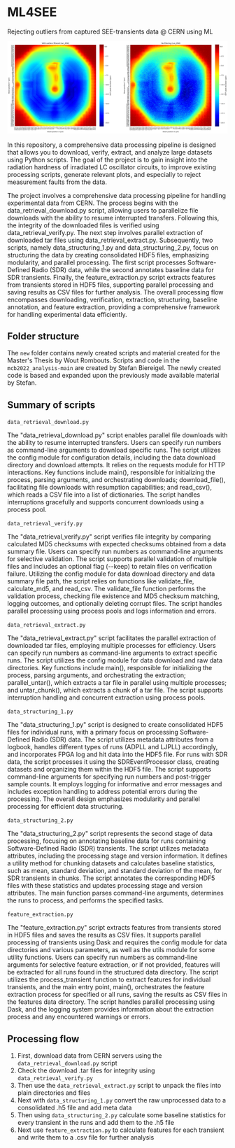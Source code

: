 # ML4SEE
Rejecting outliers from captured SEE-transients data @ CERN using ML

![plot](./assets/banner.png)

In this repository, a comprehensive data processing pipeline is designed that allows you to download, verify, extract, and analyze large datasets using Python scripts. The goal of the project is to gain insight into the radiation hardness of irradiated LC oscillator circuits, to improve existing processing scripts, generate relevant plots, and especially to reject measurement faults from the data.

The project involves a comprehensive data processing pipeline for handling experimental data from CERN. The process begins with the data_retrieval_download.py script, allowing users to parallelize file downloads with the ability to resume interrupted transfers. Following this, the integrity of the downloaded files is verified using data_retrieval_verify.py. The next step involves parallel extraction of downloaded tar files using data_retrieval_extract.py. Subsequently, two scripts, namely data_structuring_1.py and data_structuring_2.py, focus on structuring the data by creating consolidated HDF5 files, emphasizing modularity, and parallel processing. The first script processes Software-Defined Radio (SDR) data, while the second annotates baseline data for SDR transients. Finally, the feature_extraction.py script extracts features from transients stored in HDF5 files, supporting parallel processing and saving results as CSV files for further analysis. The overall processing flow encompasses downloading, verification, extraction, structuring, baseline annotation, and feature extraction, providing a comprehensive framework for handling experimental data efficiently.

## Folder structure
The `new` folder contains newly created scripts and material created for the Master's Thesis by Wout Rombouts. Scripts and code in the `mcb2022_analysis-main` are created by Stefan Biereigel. The newly created code is based and expanded upon the previously made available material by Stefan.

## Summary of scripts
`data_retrieval_download.py`

The "data_retrieval_download.py" script enables parallel file downloads with the ability to resume interrupted transfers. Users can specify run numbers as command-line arguments to download specific runs. The script utilizes the config module for configuration details, including the data download directory and download attempts. It relies on the requests module for HTTP interactions. Key functions include main(), responsible for initializing the process, parsing arguments, and orchestrating downloads; download_file(), facilitating file downloads with resumption capabilities; and read_csv(), which reads a CSV file into a list of dictionaries. The script handles interruptions gracefully and supports concurrent downloads using a process pool.

`data_retrieval_verify.py`

The "data_retrieval_verify.py" script verifies file integrity by comparing calculated MD5 checksums with expected checksums obtained from a data summary file. Users can specify run numbers as command-line arguments for selective validation. The script supports parallel validation of multiple files and includes an optional flag (--keep) to retain files on verification failure. Utilizing the config module for data download directory and data summary file path, the script relies on functions like validate_file, calculate_md5, and read_csv. The validate_file function performs the validation process, checking file existence and MD5 checksum matching, logging outcomes, and optionally deleting corrupt files. The script handles parallel processing using process pools and logs information and errors.

`data_retrieval_extract.py`

The "data_retrieval_extract.py" script facilitates the parallel extraction of downloaded tar files, employing multiple processes for efficiency. Users can specify run numbers as command-line arguments to extract specific runs. The script utilizes the config module for data download and raw data directories. Key functions include main(), responsible for initializing the process, parsing arguments, and orchestrating the extraction; parallel_untar(), which extracts a tar file in parallel using multiple processes; and untar_chunk(), which extracts a chunk of a tar file. The script supports interruption handling and concurrent extraction using process pools.

`data_structuring_1.py`

The "data_structuring_1.py" script is designed to create consolidated HDF5 files for individual runs, with a primary focus on processing Software-Defined Radio (SDR) data. The script utilizes metadata attributes from a logbook, handles different types of runs (ADPLL and LJPLL) accordingly, and incorporates FPGA log and hit data into the HDF5 file. For runs with SDR data, the script processes it using the SDREventProcessor class, creating datasets and organizing them within the HDF5 file. The script supports command-line arguments for specifying run numbers and post-trigger sample counts. It employs logging for informative and error messages and includes exception handling to address potential errors during the processing. The overall design emphasizes modularity and parallel processing for efficient data structuring.

`data_structuring_2.py`

The "data_structuring_2.py" script represents the second stage of data processing, focusing on annotating baseline data for runs containing Software-Defined Radio (SDR) transients. The script utilizes metadata attributes, including the processing stage and version information. It defines a utility method for chunking datasets and calculates baseline statistics, such as mean, standard deviation, and standard deviation of the mean, for SDR transients in chunks. The script annotates the corresponding HDF5 files with these statistics and updates processing stage and version attributes. The main function parses command-line arguments, determines the runs to process, and performs the specified tasks. 

`feature_extraction.py`

The "feature_extraction.py" script extracts features from transients stored in HDF5 files and saves the results as CSV files. It supports parallel processing of transients using Dask and requires the config module for data directories and various parameters, as well as the utils module for some utility functions. Users can specify run numbers as command-line arguments for selective feature extraction, or if not provided, features will be extracted for all runs found in the structured data directory. The script utilizes the process_transient function to extract features for individual transients, and the main entry point, main(), orchestrates the feature extraction process for specified or all runs, saving the results as CSV files in the features data directory. The script handles parallel processing using Dask, and the logging system provides information about the extraction process and any encountered warnings or errors.

## Processing flow

1. First, download data from CERN servers using the `data_retrieval_download.py` script
2. Check the download .tar files for integrity using `data_retrieval_verify.py`
3. Then use the `data_retrieval_extract.py` script to unpack the files into plain directories and files
4. Next with `data_structuring_1.py` convert the raw unprocessed data to a consolidated .h5 file and add meta data
5. Then using `data_structuring_2.py` calculate some baseline statistics for every transient in the runs and add them to the .h5 file
6. Next use `feature_extraction.py` to calculate features for each transient and write them to a .csv file for further analysis